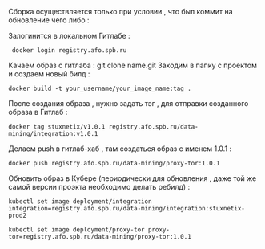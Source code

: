 Сборка осуществляется только при условии , что был коммит на обновление чего либо : 

Залогинится в локальном Гитлабе : 

```
 docker login registry.afo.spb.ru
```

Качаем образ с гитлаба : 
git clone name.git
Заходим в папку с проектом и создаем новый билд :

```
docker build -t your_username/your_image_name:tag .
```

После создания образа , нужно задать тэг , для отправки созданного образа в Гитлаб :

```
docker tag stuxnetix/v1.0.1 registry.afo.spb.ru/data-mining/integration:v1.0.1
```

Делаем push в гитлаб-хаб , там создаться образ с именем 1.0.1 : 
```
docker push registry.afo.spb.ru/data-mining/proxy-tor:1.0.1
```
Обновить образ в Кубере (периодически для обновления , даже той же самой версии проэкта необходимо делать ребилд) : 
```
kubectl set image deployment/integration integration=registry.afo.spb.ru/data-mining/integration:stuxnetix-prod2
```

```
kubectl set image deployment/proxy-tor proxy-tor=registry.afo.spb.ru/data-mining/proxy-tor:1.0.1
```
